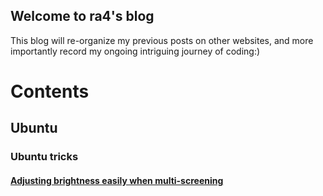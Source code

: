 ## Welcome to ra4's blog

This blog will re-organize my previous posts on other websites, and more importantly record my ongoing intriguing journey of coding:)


# Contents
## Ubuntu
### Ubuntu tricks
#### [Adjusting brightness easily when multi-screening](./Ubuntu/Ubuntu_tricks/brightness.md)